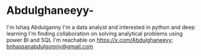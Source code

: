 # Abdulghaneeyy-
I'm Ishaq Abdulganny 
I'm a data analyst and interested in python and deep learning
I'm finding collaboration on solving analytical problems using power BI and SQL
I'm reachable on https://x.com/Abdulghaneeyy; bnhassanabdulgonniy@gmail.com 
